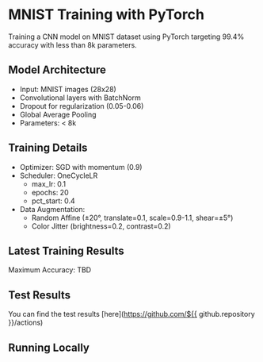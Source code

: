 # MNIST Training with PyTorch

Training a CNN model on MNIST dataset using PyTorch targeting 99.4% accuracy with less than 8k parameters.

## Model Architecture
- Input: MNIST images (28x28)
- Convolutional layers with BatchNorm
- Dropout for regularization (0.05-0.06)
- Global Average Pooling
- Parameters: < 8k

## Training Details
- Optimizer: SGD with momentum (0.9)
- Scheduler: OneCycleLR
  - max_lr: 0.1
  - epochs: 20
  - pct_start: 0.4
- Data Augmentation:
  - Random Affine (±20°, translate=0.1, scale=0.9-1.1, shear=±5°)
  - Color Jitter (brightness=0.2, contrast=0.2)

## Latest Training Results
<!-- LATEST_RESULT -->
Maximum Accuracy: TBD
<!-- END_LATEST_RESULT -->

## Test Results
You can find the test results [here](https://github.com/${{ github.repository }}/actions)

## Running Locally 